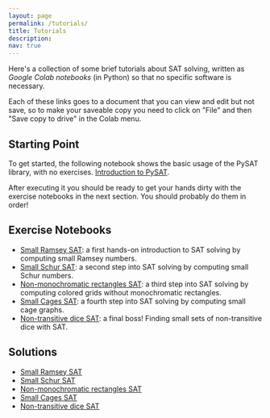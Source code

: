 ```yaml
---
layout: page
permalink: /tutorials/
title: Tutorials
description:
nav: true
---
```

Here's a collection of some brief tutorials about SAT solving, written as _Google Colab notebooks_ (in Python) so that no specific software is necessary.

Each of these links goes to a document that you can view and edit but not save, so to make your saveable   copy you need to click on "File" and then "Save copy to drive" in the Colab menu.

<!-- ![A QR to this very same website for demo purposes!](/assets/img/qr_tutorial.jpeg){: style="display:block; margin-left: auto; margin-right: auto; width: 20%;"} -->


## Starting Point

To get started, the following notebook shows the basic usage of the PySAT library, with no exercises. 
<a href="https://colab.research.google.com/drive/1IUDob6L5eUHwH9oxiP85_6UhI42IGZ7w?usp=sharing">Introduction to PySAT</a>.

After executing it you should be ready to get your hands dirty with the exercise notebooks in the next section. You should probably do them in order!

## Exercise Notebooks
<ul class="starlist">
<li> <a href="https://colab.research.google.com/drive/1JCnoY4arrj8GUoi88AxDgdkslzQovgiN?usp=sharing">Small Ramsey SAT</a>: a first hands-on introduction to SAT solving by computing small Ramsey numbers.
</li>
<li> <a href="https://colab.research.google.com/drive/1I-3ReHuQKc1p8_UQMXvE21k1hx9JTAqb?usp=sharing">Small Schur SAT</a>: a second step into SAT solving by computing small Schur numbers.
</li>
<li> <a href="https://colab.research.google.com/drive/1MFquBJdx-rqLzR-Rij5zBenC5kn28dr6?usp=sharing">Non-monochromatic rectangles SAT</a>: a third step into SAT solving by computing colored grids without monochromatic rectangles.
</li>

<li> <a href="https://colab.research.google.com/drive/1188nOlXmZ6D3EI44cFDdCFNSkbzeo9KW?usp=sharing">Small Cages SAT</a>: a fourth step into SAT solving by computing small cage graphs.
</li>

<li>
<a href="https://colab.research.google.com/drive/1DlOMXoMleBFVnMFsr2sl5QKNOCeHmOz5?usp=sharing"> Non-transitive dice SAT</a>: a final boss! Finding small sets of non-transitive dice with SAT.
</li>
</ul>

## Solutions

<ul class="starlist">
    <li> <a href="https://colab.research.google.com/drive/19L7EWPe1SaSb1E88NJSf5qzPhV1oKWmx?usp=sharing">Small Ramsey SAT</a> </li>
    <li> <a href="https://colab.research.google.com/drive/1P8dxruGoT08UpX8u8K0YhUtB3nejP3Hq?usp=sharing">Small Schur SAT</a> </li>
    <li> <a href="https://colab.research.google.com/drive/14D9MNA0_5LEnbsiJXIlCPDF8aOcTWL2T?usp=sharing">  Non-monochromatic rectangles SAT</a>
    </li>
    <li> <a href="https://colab.research.google.com/drive/1c1GqgexFVqD_t03TmVhVUlLD9bwo00td?usp=sharing"> Small Cages SAT</a>
    </li>
    <li> <a href="https://colab.research.google.com/drive/1mzhFJf7GYOgY-iZNScB8v8HoYyA4otY1?usp=sharing"> Non-transitive dice SAT</a>
    </li>
</ul>